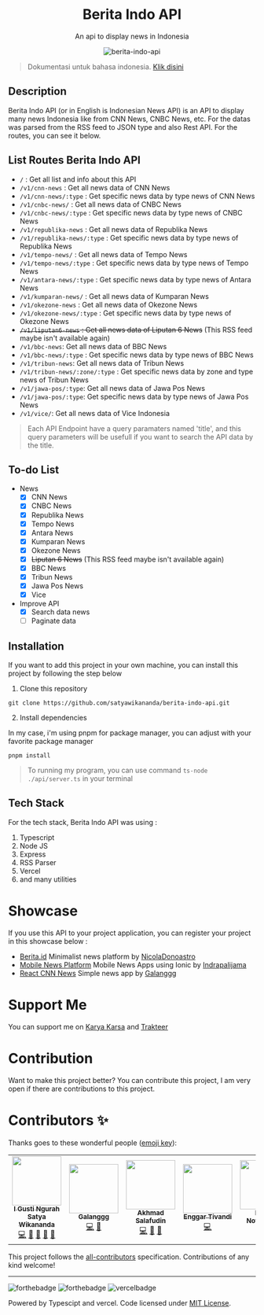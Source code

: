 <div align="center">

<h1>Berita Indo API</h1>

<p>An api to display news in Indonesia</p>

![berita-indo-api](https://socialify.git.ci/satyawikananda/berita-indo-api/image?description=1&forks=1&issues=1&logo=https%3A%2F%2Fi.pinimg.com%2Foriginals%2F26%2F91%2Ff2%2F2691f2fa1a0f078f5f274edf7fea6763.png&owner=1&pulls=1&stargazers=1&theme=Light)

</div>

> Dokumentasi untuk bahasa indonesia. [Klik disini](./README-ID.md)

## Description

Berita Indo API (or in English is Indonesian News API) is an API to display many news Indonesia like from CNN News, CNBC News, etc. For the datas was parsed from the RSS feed to JSON type and also Rest API. For the routes, you can see it below.

## List Routes Berita Indo API

- `/` : Get all list and info about this API
- `/v1/cnn-news` : Get all news data of CNN News
- `/v1/cnn-news/:type` : Get specific news data by type news of CNN News
- `/v1/cnbc-news/` : Get all news data of CNBC News
- `/v1/cnbc-news/:type` : Get specific news data by type news of CNBC News
- `/v1/republika-news` : Get all news data of Republika News
- `/v1/republika-news/:type` : Get specific news data by type news of Republika News
- `/v1/tempo-news/` : Get all news data of Tempo News
- `/v1/tempo-news/:type` : Get specific news data by type news of Tempo News
- `/v1/antara-news/:type` : Get specific news data by type news of Antara News
- `/v1/kumparan-news/` : Get all news data of Kumparan News
- `/v1/okezone-news` : Get all news data of Okezone News
- `/v1/okezone-news/:type` : Get specific news data by type news of Okezone News
- ~~`/v1/liputan6-news` : Get all news data of Liputan 6 News~~ (This RSS feed maybe isn't available again)
- `/v1/bbc-news`: Get all news data of BBC News
- `/v1/bbc-news/:type` : Get specific news data by type news of BBC News
- `/v1/tribun-news`: Get all news data of Tribun News
- `/v1/tribun-news/:zone/:type` : Get specific news data by zone and type news of Tribun News
- `/v1/jawa-pos/:type`: Get all news data of Jawa Pos News
- `/v1/jawa-pos/:type`: Get specific news data by type news of Jawa Pos News
- `/v1/vice/`:  Get all news data of Vice Indonesia

> Each API Endpoint have a query paramaters named 'title', and this query parameters will be usefull if you want to search the API data by the title.

## To-do List

- News
  - [x] CNN News
  - [x] CNBC News
  - [x] Republika News
  - [x] Tempo News
  - [x] Antara News
  - [x] Kumparan News
  - [x] Okezone News
  - [x] ~~Liputan 6 News~~ (This RSS feed maybe isn't available again)
  - [x] BBC News
  - [x] Tribun News
  - [x] Jawa Pos News 
  - [x] Vice 
- Improve API
  - [x] Search data news
  - [ ] Paginate data

## Installation

If you want to add this project in your own machine, you can install this project by following the step below

1. Clone this repository

```
git clone https://github.com/satyawikananda/berita-indo-api.git
```

2. Install dependencies

In my case, i'm using pnpm for package manager, you can adjust with your favorite package manager

```
pnpm install
```

> To running my program, you can use command `ts-node ./api/server.ts` in your terminal

## Tech Stack

For the tech stack, Berita Indo API was using :

1. Typescript
2. Node JS
3. Express
4. RSS Parser
5. Vercel
6. and many utilities

# Showcase

If you use this API to your project application, you can register your project in this showcase below :

- [Berita.id](https://github.com/NicolaDonoastro/berita.id) Minimalist news platform by [NicolaDonoastro](https://github.com/NicolaDonoastro)
- [Mobile News Platform](https://github.com/indrapalijama/mobile-news-platform) Mobile News Apps using Ionic by [Indrapalijama](https://github.com/indrapalijama)
- [React CNN News](https://github.com/galanggg/react-cnn-news) Simple news app by [Galanggg](https://github.com/galanggg)

# Support Me

You can support me on [Karya Karsa](https://karyakarsa.com/satyawikananda) and [Trakteer](https://trakteer.id/satya-wikananda/)

# Contribution

Want to make this project better? You can contribute this project, I am very open if there are contributions to this project.

# Contributors ✨

Thanks goes to these wonderful people ([emoji key](https://allcontributors.org/docs/en/emoji-key)):

<!-- ALL-CONTRIBUTORS-LIST:START - Do not remove or modify this section -->
<!-- prettier-ignore-start -->
<!-- markdownlint-disable -->
<table>
  <tr>
    <td align="center"><a href="https://satyawikananda.vercel.app"><img src="https://avatars.githubusercontent.com/u/33148052?v=4?s=100" width="100px;" alt=""/><br /><sub><b>I Gusti Ngurah Satya Wikananda</b></sub></a><br /><a href="https://github.com/satyawikananda/berita-indo-api/commits?author=satyawikananda" title="Code">💻</a> <a href="#maintenance-satyawikananda" title="Maintenance">🚧</a> <a href="https://github.com/satyawikananda/berita-indo-api/issues?q=author%3Asatyawikananda" title="Bug reports">🐛</a> <a href="#ideas-satyawikananda" title="Ideas, Planning, & Feedback">🤔</a> <a href="https://github.com/satyawikananda/berita-indo-api/commits?author=satyawikananda" title="Documentation">📖</a></td>
    <td align="center"><a href="https://github.com/galanggg"><img src="https://avatars.githubusercontent.com/u/21099312?v=4?s=100" width="100px;" alt=""/><br /><sub><b>Galanggg</b></sub></a><br /><a href="https://github.com/satyawikananda/berita-indo-api/commits?author=galanggg" title="Code">💻</a> <a href="#ideas-galanggg" title="Ideas, Planning, & Feedback">🤔</a></td>
    <td align="center"><a href="https://github.com/axmad386"><img src="https://avatars.githubusercontent.com/u/8775678?v=4?s=100" width="100px;" alt=""/><br /><sub><b>Akhmad Salafudin</b></sub></a><br /><a href="https://github.com/satyawikananda/berita-indo-api/commits?author=axmad386" title="Code">💻</a> <a href="https://github.com/satyawikananda/berita-indo-api/issues?q=author%3Aaxmad386" title="Bug reports">🐛</a> <a href="#ideas-axmad386" title="Ideas, Planning, & Feedback">🤔</a></td>
    <td align="center"><a href="https://kirintux.ninja/"><img src="https://avatars.githubusercontent.com/u/64598048?v=4?s=100" width="100px;" alt=""/><br /><sub><b>Enggar Tivandi</b></sub></a><br /><a href="https://github.com/satyawikananda/berita-indo-api/commits?author=nekoding" title="Code">💻</a></td>
    <td align="center"><a href="https://www.linkedin.com/in/danar-noverawan-58a850184"><img src="https://avatars.githubusercontent.com/u/39963063?v=4?s=100" width="100px;" alt=""/><br /><sub><b>Danar Noverawan</b></sub></a><br /><a href="https://github.com/satyawikananda/berita-indo-api/commits?author=danarn17" title="Code">💻</a> <a href="https://github.com/satyawikananda/berita-indo-api/commits?author=danarn17" title="Documentation">📖</a></td>
  </tr>
</table>

<!-- markdownlint-restore -->
<!-- prettier-ignore-end -->

<!-- ALL-CONTRIBUTORS-LIST:END -->

This project follows the [all-contributors](https://github.com/all-contributors/all-contributors) specification. Contributions of any kind welcome!

---

![forthebadge](https://forthebadge.com/images/badges/built-with-love.svg)
![forthebadge](https://forthebadge.com/images/badges/made-with-typescript.svg)
![vercelbadge](https://www.datocms-assets.com/31049/1618983297-powered-by-vercel.svg)

Powered by Typescipt and vercel. Code licensed under [MIT License](https://raw.githubusercontent.com/satyawikananda/berita-indo-api/main/LICENSE?token=AH44ZFF4GHAMNS4WIL4FCC3ADZ4F6).
